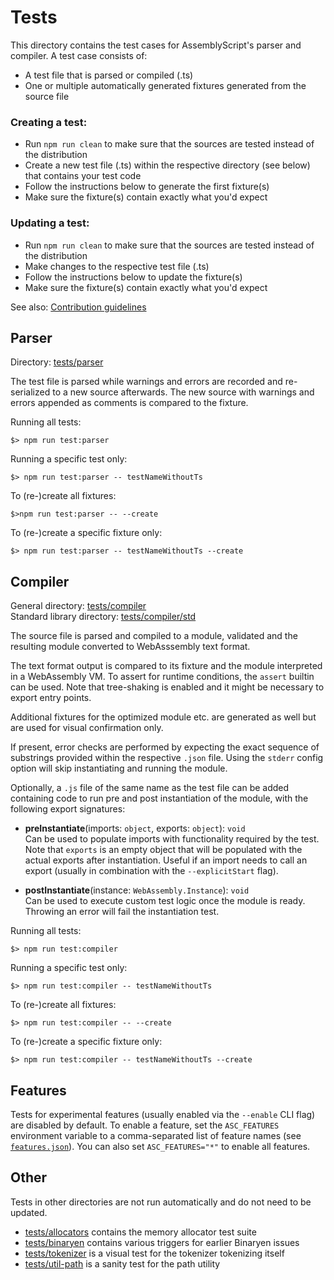 Tests
=====

This directory contains the test cases for AssemblyScript's parser and compiler. A test case
consists of:

* A test file that is parsed or compiled (.ts)
* One or multiple automatically generated fixtures generated from the source file

### Creating a test:

* Run `npm run clean` to make sure that the sources are tested instead of the distribution
* Create a new test file (.ts) within the respective directory (see below) that contains your test code
* Follow the instructions below to generate the first fixture(s)
* Make sure the fixture(s) contain exactly what you'd expect

### Updating a test:

* Run `npm run clean` to make sure that the sources are tested instead of the distribution
* Make changes to the respective test file (.ts)
* Follow the instructions below to update the fixture(s)
* Make sure the fixture(s) contain exactly what you'd expect

See also: [Contribution guidelines](../CONTRIBUTING.md)

Parser
------

Directory: [tests/parser](./parser)

The test file is parsed while warnings and errors are recorded and re-serialized to a new source
afterwards. The new source with warnings and errors appended as comments is compared to the fixture.

Running all tests:

```
$> npm run test:parser
```

Running a specific test only:

```
$> npm run test:parser -- testNameWithoutTs
```

To (re-)create all fixtures:

```
$>npm run test:parser -- --create
```

To (re-)create a specific fixture only:

```
$> npm run test:parser -- testNameWithoutTs --create
```

Compiler
--------

General directory: [tests/compiler](./compiler)<br />
Standard library directory: [tests/compiler/std](./compiler/std)

The source file is parsed and compiled to a module, validated and the resulting module converted to
WebAsssembly text format.

The text format output is compared to its fixture and the module interpreted in a WebAssembly VM. To
assert for runtime conditions, the `assert` builtin can be used. Note that tree-shaking is enabled
and it might be necessary to export entry points.

Additional fixtures for the optimized module etc. are generated as well but are used for visual
confirmation only.

If present, error checks are performed by expecting the exact sequence of substrings provided within
the respective `.json` file. Using the `stderr` config option will skip instantiating and running
the module.

Optionally, a `.js` file of the same name as the test file can be added containing code to run pre
and post instantiation of the module, with the following export signatures:

* **preInstantiate**(imports: `object`, exports: `object`): `void`<br />
  Can be used to populate imports with functionality required by the test. Note that `exports` is an
  empty object that will be populated with the actual exports after instantiation. Useful if an import
  needs to call an export (usually in combination with the `--explicitStart` flag).

* **postInstantiate**(instance: `WebAssembly.Instance`): `void`<br />
  Can be used to execute custom test logic once the module is ready. Throwing an error will fail the
  instantiation test.

Running all tests:

```
$> npm run test:compiler
```

Running a specific test only:

```
$> npm run test:compiler -- testNameWithoutTs
```

To (re-)create all fixtures:

```
$> npm run test:compiler -- --create
```

To (re-)create a specific fixture only:

```
$> npm run test:compiler -- testNameWithoutTs --create
```

Features
--------

Tests for experimental features (usually enabled via the `--enable` CLI flag) are disabled by default. To enable a feature, set the `ASC_FEATURES` environment variable to a comma-separated list of feature names (see [`features.json`](./features.json)). You can also set `ASC_FEATURES="*"` to enable all features.

Other
-----

Tests in other directories are not run automatically and do not need to be updated.

* [tests/allocators](./allocators) contains the memory allocator test suite
* [tests/binaryen](./binaryen) contains various triggers for earlier Binaryen issues
* [tests/tokenizer](./tokenizer.js) is a visual test for the tokenizer tokenizing itself
* [tests/util-path](./util-path.js) is a sanity test for the path utility
